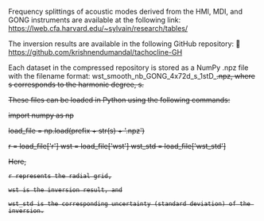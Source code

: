 Frequency splittings of acoustic modes derived from the HMI, MDI, and GONG instruments are available at the following link:
https://lweb.cfa.harvard.edu/~sylvain/research/tables/

The inversion results are available in the following GitHub repository:
🔗 https://github.com/krishnendumandal/tachocline-GH

Each dataset in the compressed repository is stored as a NumPy .npz file with the filename format:
wst_smooth_nb_GONG_4x72d_s_1stD_<s>.npz,
where s corresponds to the harmonic degree, s.

These files can be loaded in Python using the following commands:

import numpy as np

load_file = np.load(prefix + str(s) + '.npz')

r = load_file['r']
wst = load_file['wst']
wst_std = load_file['wst_std']


Here,

    r represents the radial grid,

    wst is the inversion result, and

    wst_std is the corresponding uncertainty (standard deviation) of the inversion.
